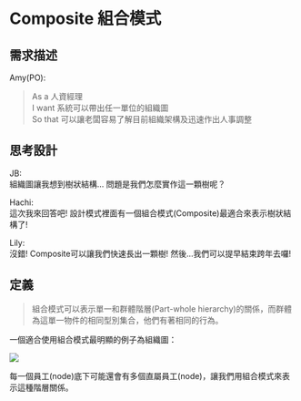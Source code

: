 # Composite 組合模式

## 需求描述

Amy(PO):
> As a 人資經理<br>
> I want 系統可以帶出任一單位的組織圖<br>
> So that 可以讓老闆容易了解目前組織架構及迅速作出人事調整<br>


## 思考設計

JB:<br> 
組織圖讓我想到樹狀結構... 問題是我們怎麼實作這一顆樹呢？

Hachi:<br>
這次我來回答吧! 設計模式裡面有一個組合模式(Composite)最適合來表示樹狀結構了!

Lily:<br>
沒錯! Composite可以讓我們快速長出一顆樹! 然後...我們可以提早結束跨年去囉! 



## 定義

> 組合模式可以表示單一和群體階層(Part-whole hierarchy)的關係，而群體為這單一物件的相同型別集合，他們有著相同的行為。

一個適合使用組合模式最明顯的例子為組織圖：

![](https://4.bp.blogspot.com/-rui5PMJ4MaY/Wkf-C0pZr7I/AAAAAAAAFnw/JQoW7hPKFygSGurLVmcGqYdFwKsjraUzQCLcBGAs/s1600/Composite.PNG)

每一個員工(node)底下可能還會有多個直屬員工(node)，讓我們用組合模式來表示這種階層關係。


